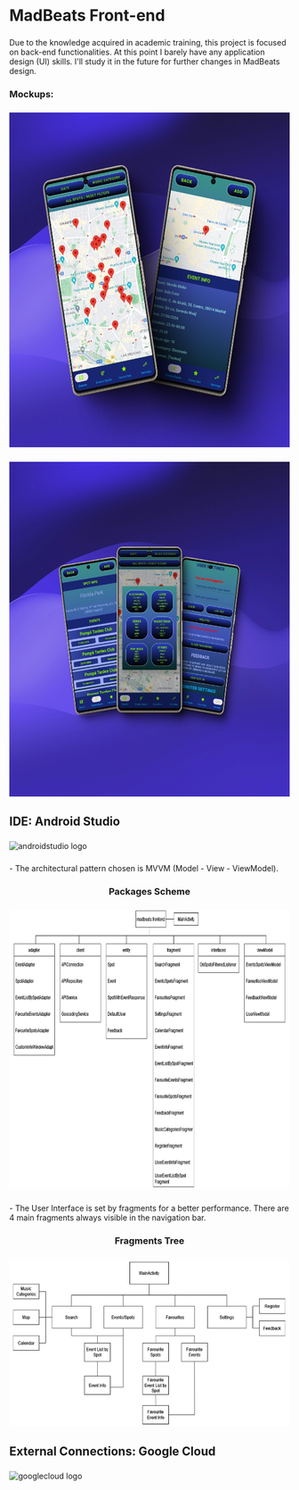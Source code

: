 <h1 align="left">MadBeats Front-end</h1>

###

<p align="left">Due to the knowledge acquired in academic training, this project is focused on back-end functionalities. At this point I barely have any application design (UI) skills. I'll study it in the future for further changes in MadBeats design.</p>

###

<h3 align="left">Mockups:</h3>

###

<div align="center">
  <img height="600" src="https://github.com/dani-8a/MadBeatsFrontEnd/blob/master/shots_madbeats.webp"  />
</div>

###

<div align="center">
  <img height="600" src="https://github.com/dani-8a/MadBeatsFrontEnd/blob/master/sahots_madbeats2.webp"  />
</div>

###

<h2 align="left">IDE: Android Studio</h2>

###

<div align="left">
  <img src="https://cdn.jsdelivr.net/gh/devicons/devicon/icons/androidstudio/androidstudio-original.svg" height="40" alt="androidstudio logo"  />
</div>

###

<p align="left">- The architectural pattern chosen is MVVM (Model - View - ViewModel).</p>

###

<h3 align="center">Packages Scheme</h3>

###

<div align="center">
  <img height="500" src="https://github.com/dani-8a/MadBeatsFrontEnd/blob/master/AndroidStudioPackages.png"  />
</div>

###

<p align="left">- The User Interface is set by fragments for a better performance. There are 4 main fragments always visible in the navigation bar.</p>

###

<h3 align="center">Fragments Tree</h3>

###

<div align="center">
  <img height="300" src="https://github.com/dani-8a/MadBeatsFrontEnd/blob/master/FragmentsScheme.png"  />
</div>

###

<h2 align="left">External Connections: Google Cloud</h2>

###

<div align="left">
  <img src="https://cdn.jsdelivr.net/gh/devicons/devicon/icons/googlecloud/googlecloud-original.svg" height="40" alt="googlecloud logo"  />
</div>

###

<div align="left">
</div>

###
